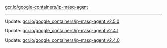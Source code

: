 [gcr.io/google-containers/ip-masq-agent](https://hub.docker.com/r/cruse/ip-masq-agent/tags/) 

----
Update: [gcr.io/google_containers/ip-masq-agent:v2.5.0](https://hub.docker.com/r/cruse/ip-masq-agent/tags/)

Update: [gcr.io/google_containers/ip-masq-agent:v2.4.1](https://hub.docker.com/r/cruse/ip-masq-agent/tags/)

Update: [gcr.io/google_containers/ip-masq-agent:v2.4.0](https://hub.docker.com/r/cruse/ip-masq-agent/tags/)


